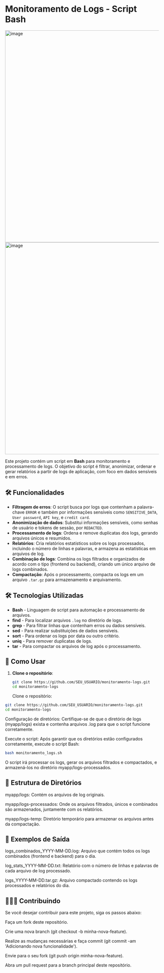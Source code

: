 # Monitoramento de Logs - Script Bash


<img width="694" alt="image" src="https://github.com/user-attachments/assets/886a1b00-cf18-4010-883a-f2bfbfc83776" />

<img width="1101" height="694" alt="image" src="https://github.com/user-attachments/assets/ae755b3f-12c3-459e-a421-304bfe9c161e" />



Este projeto contém um script em **Bash** para monitoramento e processamento de logs. O objetivo do script é filtrar, anonimizar, ordenar e gerar relatórios a partir de logs de aplicação, com foco em dados sensíveis e em erros.

## 🛠 Funcionalidades

- **Filtragem de erros**: O script busca por logs que contenham a palavra-chave `ERROR` e também por informações sensíveis como `SENSITIVE_DATA`, `User password`, `API key`, e `credit card`.
- **Anonimização de dados**: Substitui informações sensíveis, como senhas de usuário e tokens de sessão, por `REDACTED`.
- **Processamento de logs**: Ordena e remove duplicatas dos logs, gerando arquivos únicos e resumidos.
- **Relatórios**: Cria relatórios estatísticos sobre os logs processados, incluindo o número de linhas e palavras, e armazena as estatísticas em arquivos de log.
- **Combinação de logs**: Combina os logs filtrados e organizados de acordo com o tipo (frontend ou backend), criando um único arquivo de logs combinados.
- **Compactação**: Após o processamento, compacta os logs em um arquivo `.tar.gz` para armazenamento e arquivamento.

## 🛠 Tecnologias Utilizadas

- **Bash** - Linguagem de script para automação e processamento de arquivos.
- **find** - Para localizar arquivos `.log` no diretório de logs.
- **grep** - Para filtrar linhas que contenham erros ou dados sensíveis.
- **sed** - Para realizar substituições de dados sensíveis.
- **sort** - Para ordenar os logs por data ou outro critério.
- **uniq** - Para remover duplicatas de logs.
- **tar** - Para compactar os arquivos de log após o processamento.

## 🚀 Como Usar

1. **Clone o repositório**:

   ```bash
   git clone https://github.com/SEU_USUARIO/monitoramento-logs.git
   cd monitoramento-logs
   ```
   
   Clone o repositório:

```bash
git clone https://github.com/SEU_USUARIO/monitoramento-logs.git
cd monitoramento-logs
```

Configuração de diretórios: Certifique-se de que o diretório de logs (myapp/logs) exista e contenha arquivos .log para que o script funcione corretamente.

Execute o script: Após garantir que os diretórios estão configurados corretamente, execute o script Bash:

```bash
bash monitoramento_logs.sh
```

O script irá processar os logs, gerar os arquivos filtrados e compactados, e armazená-los no diretório myapp/logs-processados.

## 📂 **Estrutura de Diretórios**


myapp/logs: Contém os arquivos de log originais.

myapp/logs-processados: Onde os arquivos filtrados, únicos e combinados são armazenados, juntamente com os relatórios.

myapp/logs-temp: Diretório temporário para armazenar os arquivos antes da compactação.

## 📑 **Exemplos de Saída**


logs_combinados_YYYY-MM-DD.log: Arquivo que contém todos os logs combinados (frontend e backend) para o dia.

log_stats_YYYY-MM-DD.txt: Relatório com o número de linhas e palavras de cada arquivo de log processado.

logs_YYYY-MM-DD.tar.gz: Arquivo compactado contendo os logs processados e relatórios do dia.


## 🧑‍🤝‍🧑 **Contribuindo**
Se você desejar contribuir para este projeto, siga os passos abaixo:

Faça um fork deste repositório.

Crie uma nova branch (git checkout -b minha-nova-feature).

Realize as mudanças necessárias e faça commit (git commit -am 'Adicionando nova funcionalidade').

Envie para o seu fork (git push origin minha-nova-feature).

Abra um pull request para a branch principal deste repositório.
